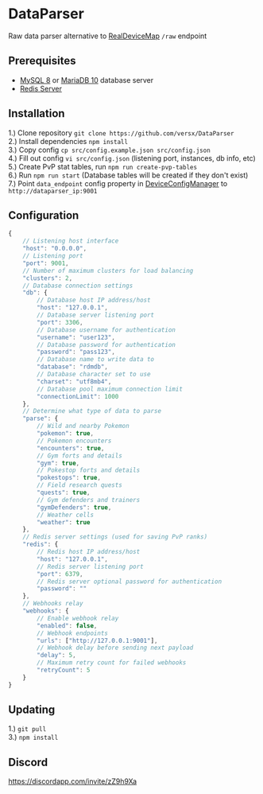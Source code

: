 # DataParser  

Raw data parser alternative to [RealDeviceMap](https://github.com/RealDeviceMap/RealDeviceMap) `/raw` endpoint  

## Prerequisites  
- [MySQL 8](https://dev.mysql.com/downloads/mysql/) or [MariaDB 10](https://mariadb.org/download/) database server  
- [Redis Server](https://redis.io/download)

## Installation  
1.) Clone repository `git clone https://github.com/versx/DataParser`  
2.) Install dependencies `npm install`  
3.) Copy config `cp src/config.example.json src/config.json`  
4.) Fill out config `vi src/config.json` (listening port, instances, db info, etc)  
5.) Create PvP stat tables, run `npm run create-pvp-tables`  
6.) Run `npm run start` (Database tables will be created if they don't exist)  
7.) Point `data_endpoint` config property in [DeviceConfigManager](https://github.com/versx/DeviceConfigManager) to `http://dataparser_ip:9001`  

## Configuration  
```js
{
    // Listening host interface
    "host": "0.0.0.0",
    // Listening port
    "port": 9001,
    // Number of maximum clusters for load balancing
    "clusters": 2,
    // Database connection settings
    "db": {
        // Database host IP address/host
        "host": "127.0.0.1",
        // Database server listening port
        "port": 3306,
        // Database username for authentication
        "username": "user123",
        // Database password for authentication
        "password": "pass123",
        // Database name to write data to
        "database": "rdmdb",
        // Database character set to use
        "charset": "utf8mb4",
        // Database pool maximum connection limit
        "connectionLimit": 1000
    },
    // Determine what type of data to parse
    "parse": {
        // Wild and nearby Pokemon
        "pokemon": true,
        // Pokemon encounters
        "encounters": true,
        // Gym forts and details
        "gym": true,
        // Pokestop forts and details
        "pokestops": true,
        // Field research quests
        "quests": true,
        // Gym defenders and trainers
        "gymDefenders": true,
        // Weather cells
        "weather": true
    },
    // Redis server settings (used for saving PvP ranks)
    "redis": {
        // Redis host IP address/host
        "host": "127.0.0.1",
        // Redis server listening port
        "port": 6379,
        // Redis server optional password for authentication
        "password": ""
    },
    // Webhooks relay
    "webhooks": {
        // Enable webhook relay
        "enabled": false,
        // Webhook endpoints
        "urls": ["http://127.0.0.1:9001"],
        // Webhook delay before sending next payload
        "delay": 5,
        // Maximum retry count for failed webhooks
        "retryCount": 5
    }
}
```

## Updating  
1.) `git pull`   
3.) `npm install`  

## Discord  
https://discordapp.com/invite/zZ9h9Xa  

